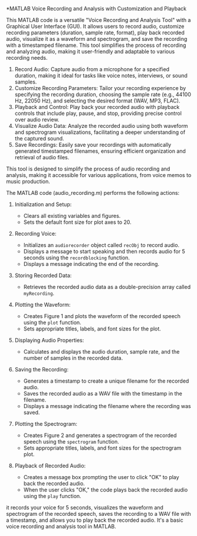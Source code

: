 *MATLAB Voice Recording and Analysis with Customization and Playback

This MATLAB code is a versatile "Voice Recording and Analysis Tool" with a Graphical User Interface (GUI). It allows users to record audio, customize recording parameters (duration, sample rate, format), play back recorded audio, visualize it as a waveform and spectrogram, and save the recording with a timestamped filename. This tool simplifies the process of recording and analyzing audio, making it user-friendly and adaptable to various recording needs.

1. Record Audio: Capture audio from a microphone for a specified duration, making it ideal for tasks like voice notes, interviews, or sound samples.
2. Customize Recording Parameters: Tailor your recording experience by specifying the recording duration, choosing the sample rate (e.g., 44100 Hz, 22050 Hz), and selecting the desired format (WAV, MP3, FLAC).
3. Playback and Control: Play back your recorded audio with playback controls that include play, pause, and stop, providing precise control over audio review.
4. Visualize Audio Data: Analyze the recorded audio using both waveform and spectrogram visualizations, facilitating a deeper understanding of the captured sound.
5. Save Recordings: Easily save your recordings with automatically generated timestamped filenames, ensuring efficient organization and retrieval of audio files.

This tool is designed to simplify the process of audio recording and analysis, making it accessible for various applications, from voice memos to music production.

The MATLAB code (audio_recording.m) performs the following actions:
1. Initialization and Setup:
   - Clears all existing variables and figures.
   - Sets the default font size for plot axes to 20.

2. Recording Voice:
   - Initializes an `audiorecorder` object called `recObj` to record audio.
   - Displays a message to start speaking and then records audio for 5 seconds using the `recordblocking` function.
   - Displays a message indicating the end of the recording.

3. Storing Recorded Data:
   - Retrieves the recorded audio data as a double-precision array called `myRecording`.

4. Plotting the Waveform:
   - Creates Figure 1 and plots the waveform of the recorded speech using the `plot` function.
   - Sets appropriate titles, labels, and font sizes for the plot.

5. Displaying Audio Properties:
   - Calculates and displays the audio duration, sample rate, and the number of samples in the recorded data.

6. Saving the Recording:
   - Generates a timestamp to create a unique filename for the recorded audio.
   - Saves the recorded audio as a WAV file with the timestamp in the filename.
   - Displays a message indicating the filename where the recording was saved.

7. Plotting the Spectrogram:
   - Creates Figure 2 and generates a spectrogram of the recorded speech using the `spectrogram` function.
   - Sets appropriate titles, labels, and font sizes for the spectrogram plot.

8. Playback of Recorded Audio:
   - Creates a message box prompting the user to click "OK" to play back the recorded audio.
   - When the user clicks "OK," the code plays back the recorded audio using the `play` function.

it records your voice for 5 seconds, visualizes the waveform and spectrogram of the recorded speech, saves the recording to a WAV file with a timestamp, and allows you to play back the recorded audio. 
It's a basic voice recording and analysis tool in MATLAB.

